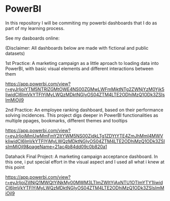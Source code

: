 # PowerBI
In this repository I will be commiting my powerbi dashboards that I do as part of my learning process.

See my dasboards online:

(Disclaimer: All dashboards below are made with fictional and public datasets)

1st Practice: A marketing campaign as a little aproach to loading data into PowerBI, with basic visual elements and different interactions between them

https://app.powerbi.com/view?r=eyJrIjoiYTM5NTRlZGMtOWE4NS00ZGMwLWFmMjktNTg2ZWNjYzM0Yjk5IiwidCI6ImVkYTFlYjMyLWQzMDktNGIyOS04ZTM4LTE2ODhiMzQ1ODk3ZSIsImMiOjl9

2nd Practice: An employee ranking dashboard, based on their performance solving incidences. This project digs deeper in PowerBI functionalities as multiple ppages, bookmarks, different themes and tooltips

https://app.powerbi.com/view?r=eyJrIjoiMmUwMmFmY2ItYWM5NS00ZjdkLTg1ZDYtYTE4ZmJhMmI4MWVkIiwidCI6ImVkYTFlYjMyLWQzMDktNGIyOS04ZTM4LTE2ODhiMzQ1ODk3ZSIsImMiOjl9&pageName=21ac4b84dd09c0b820a1

Datahack Final Project: A marketing campaign acceptance dashboard. In this one, i put special effort in the visual aspect and I used all what i knew at this point

https://app.powerbi.com/view?r=eyJrIjoiZjllNjQ1MWQtYjNkMy00MWM3LTlmZWItYjAxNTU1OTlmYTY1IiwidCI6ImVkYTFlYjMyLWQzMDktNGIyOS04ZTM4LTE2ODhiMzQ1ODk3ZSIsImMiOjl9
